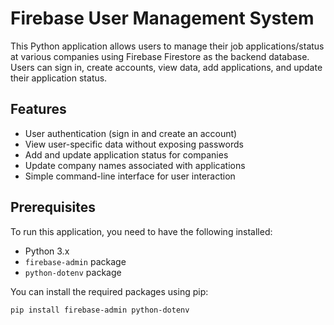 # Firebase User Management System

This Python application allows users to manage their job applications/status at various companies using Firebase Firestore as the backend database. Users can sign in, create accounts, view data, add applications, and update their application status.

## Features

- User authentication (sign in and create an account)
- View user-specific data without exposing passwords
- Add and update application status for companies
- Update company names associated with applications
- Simple command-line interface for user interaction

## Prerequisites

To run this application, you need to have the following installed:

- Python 3.x
- `firebase-admin` package
- `python-dotenv` package

You can install the required packages using pip:

```bash
pip install firebase-admin python-dotenv